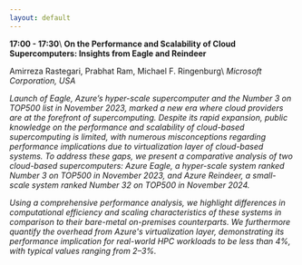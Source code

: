 ```yaml
---
layout: default
---
```


**17:00 - 17:30**\\
**On the Performance and Scalability of Cloud Supercomputers: Insights from Eagle and Reindeer**

Amirreza Rastegari, Prabhat Ram, Michael F. Ringenburg\\
_Microsoft Corporation, USA_

_Launch of Eagle, Azure’s hyper-scale supercomputer and the Number 3 on TOP500 list in November 2023, marked a new era where cloud providers are at the forefront of supercomputing. Despite its rapid expansion, public knowledge on the performance and scalability of cloud-based supercomputing is limited, with numerous misconceptions regarding performance implications due to virtualization layer of cloud-based systems. To address these gaps, we present a comparative analysis of two cloud-based supercomputers: Azure Eagle, a hyper-scale system ranked Number 3 on TOP500 in November 2023, and Azure Reindeer, a small-scale system ranked Number 32 on TOP500 in November 2024._

_Using a comprehensive performance analysis, we highlight differences in computational efficiency and scaling characteristics of these systems in comparison to their bare-metal on-premises counterparts. We furthermore quantify the overhead from Azure's virtualization layer, demonstrating its performance implication for real-world HPC workloads to be less than 4%, with typical values ranging from 2–3%._